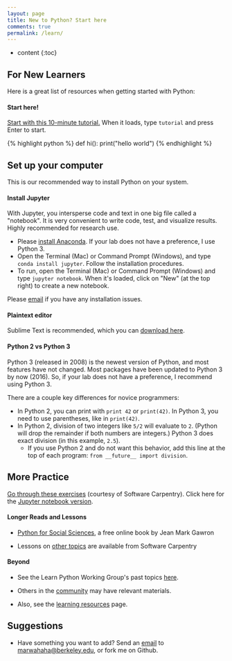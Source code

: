 ```yaml
---
layout: page
title: New to Python? Start here
comments: true
permalink: /learn/
---
```


* content
{:toc}


## For New Learners
Here is a great list of resources when getting started with Python:

#### Start here!
[Start with this 10-minute tutorial.](https://try-python.appspot.com/) When it loads, type ```tutorial``` and press Enter to start.

{% highlight python %}
def hi():
    print("hello world")
{% endhighlight %}


## Set up your computer
This is our recommended way to install Python on your system.

#### Install Jupyter
With Jupyter, you intersperse code and text in one big file called a &#34;notebook&#34;. It is very convenient to write code, test, and visualize results. Highly recommended for research use.

* Please [install Anaconda](http://continuum.io/downloads). If your lab does not have a preference, I use Python 3.
* Open the Terminal (Mac) or Command Prompt (Windows), and type ```conda install jupyter```. Follow the installation procedures.
* To run, open the Terminal (Mac) or Command Prompt (Windows) and type ```jupyter notebook```. When it&#39;s loaded, click on &#34;New&#34; (at the top right) to create a new notebook.

Please [email](mailto:marwahaha@berkeley.edu) if you have any installation issues.

#### Plaintext editor
Sublime Text is recommended, which you can [download here](http://sublimetext.com/).

#### Python 2 vs Python 3
Python 3 (released in 2008) is the newest version of Python, and most features have not changed. Most packages have been updated to Python 3 by now (2016). So, if your lab does not have a preference, I recommend using Python 3. 

There are a couple key differences for novice programmers:

* In Python 2, you can print with ```print 42``` or ```print(42)```. In Python 3, you need to use parentheses, like in ```print(42)```.
* In Python 2, division of two integers like ```5/2``` will evaluate to ```2```. (Python will drop the remainder if both numbers are integers.) Python 3 does exact division (in this example, ```2.5```). 
	* If you use Python 2 and do not want this behavior, add this line at the top of each program: ```from __future__ import division```. 


## More Practice

[Go through these exercises](https://bids.github.io/2016-01-14-berkeley/python/00-python-intro.html) (courtesy of Software Carpentry). Click here for the [Jupyter notebook version](https://bids.github.io/2016-01-14-berkeley/python/00-python-intro.ipynb).

#### Longer Reads and Lessons

* [Python for Social Sciences](http://www-rohan.sdsu.edu/~gawron/python_for_ss/course_core/book_draft/Preface/Preface.html), a free online book by Jean Mark Gawron

* Lessons on [other topics](http://software-carpentry.org/lessons/) are available from Software Carpentry

#### Beyond

* See the Learn Python Working Group&#39;s past topics [here](/past).

* Others in the [community](/community) may have relevant materials.

* Also, see the [learning resources](/resources) page.

## Suggestions
* Have something you want to add? Send an [email](mailto:marwahaha@berkeley.edu) to marwahaha@berkeley.edu, or fork me on Github.